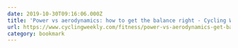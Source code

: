 ```yaml
---
date: 2019-10-30T09:16:06.000Z
title: 'Power vs aerodynamics: how to get the balance right - Cycling Weekly'
url: https://www.cyclingweekly.com/fitness/power-vs-aerodynamics-get-balance-right-324633
category: bookmark
---
```

